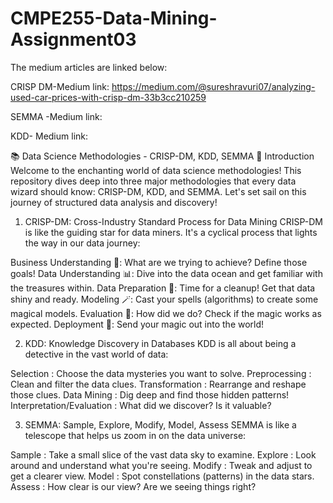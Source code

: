 # CMPE255-Data-Mining-Assignment03

The medium articles are linked below:

CRISP DM-Medium link: https://medium.com/@sureshravuri07/analyzing-used-car-prices-with-crisp-dm-33b3cc210259

SEMMA -Medium link: 

KDD- Medium link: 



📚 Data Science Methodologies - CRISP-DM, KDD, SEMMA
🌟 Introduction
Welcome to the enchanting world of data science methodologies! This repository dives deep into three major methodologies that every data wizard should know: CRISP-DM, KDD, and SEMMA. Let's set sail on this journey of structured data analysis and discovery! 

1. CRISP-DM: Cross-Industry Standard Process for Data Mining
CRISP-DM is like the guiding star for data miners. It's a cyclical process that lights the way in our data journey:

Business Understanding 🏢: What are we trying to achieve? Define those goals!
Data Understanding 📊: Dive into the data ocean and get familiar with the treasures within.
Data Preparation 🧹: Time for a cleanup! Get that data shiny and ready.
Modeling 🪄: Cast your spells (algorithms) to create some magical models.
Evaluation 🎯: How did we do? Check if the magic works as expected.
Deployment 🚀: Send your magic out into the world!

2. KDD: Knowledge Discovery in Databases
KDD is all about being a detective in the vast world of data:

Selection : Choose the data mysteries you want to solve.
Preprocessing : Clean and filter the data clues.
Transformation : Rearrange and reshape those clues.
Data Mining : Dig deep and find those hidden patterns!
Interpretation/Evaluation : What did we discover? Is it valuable?

3. SEMMA: Sample, Explore, Modify, Model, Assess
SEMMA is like a telescope that helps us zoom in on the data universe:

Sample : Take a small slice of the vast data sky to examine.
Explore : Look around and understand what you're seeing.
Modify : Tweak and adjust to get a clearer view.
Model : Spot constellations (patterns) in the data stars.
Assess : How clear is our view? Are we seeing things right?
